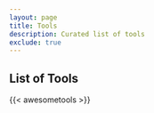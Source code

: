 ```yaml
---
layout: page
title: Tools
description: Curated list of tools
exclude: true
---
```



## List of Tools

{{< awesometools >}}


